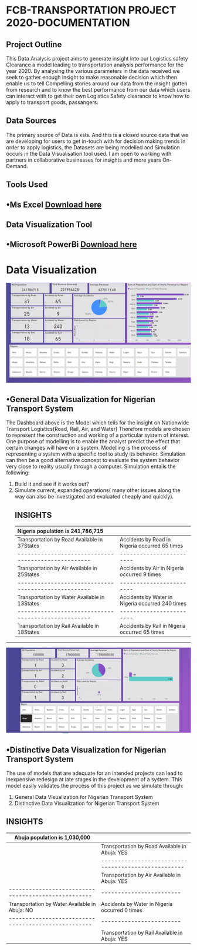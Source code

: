 # FCB-TRANSPORTATION PROJECT 2020-DOCUMENTATION
## Project Outline 
This Data Analysis project aims to generate insight into our Logistics safety Clearance a model leading to transportation analysis performance for the year 2020. By analysing the various parameters in the data received we seek to gather enough insight to make reasonable decision which then enable us to tell Compelling stories around our data from the insight gotten from research and to know the best performance from our data which users can interact with to get their own Logistics Safety clearance to know how to apply to transport goods, passangers.
## Data Sources
The primary source of Data is xsls. And this is a closed source data that we are developing for users to get in-touch with for decision making trends in order to apply logistics, the Datasets are being modelled and Simulation occurs in the Data Visualisation tool used. I am open to working with partners in collaborative businesses for insights and more years On-Demand.

## Tools Used
•Ms Excel [Download here](www.microsoft.com)
---

## Data Visualization Tool
•Microsoft PowerBi [Download here](www.microsoft.com/en-us/power-platform/products/power-bi)
---
# Data Visualization 
![](pic1.PNG)
## •General Data Visualization for Nigerian Transport System  
The Dashboard above is the Model which tells for the insight on Nationwide Transport Logistics(Road, Rail, Air, and Water) Therefore models are chosen to represent the construction and working of a particular system of interest. One purpose of modelling is to enable the analyst predict the effect that certain changes will have on a system. Modelling is the process of representing a system with a specific tool to study its behavior. Simulation can then be a good alternative concept to evaluate the system behavior very close to reality usually through a computer. Simulation entails the following:
1. Build it and see if it works out?
2. Simulate current, expanded operations( many other issues along the way can also be investigated and evaluated cheaply and quickly).
   ## INSIGHTS
   |Nigeria population is 241,786,715 |                       |
   |---------------------------------------------------|------------------------|
     | Transportation by Road Available in 37States  | Accidents by Road in Nigeria occurred 65 times
     |---------------------------------------------------|------------------------|
    | Transportation by Air Available in 25States |  Accidents by Air in Nigeria occurred 9 times
   |---------------------------------------------------|------------------------|
   | Transportation by Water Available in 13States |  Accidents by Water in Nigeria occurred 240 times
   |---------------------------------------------------|------------------------|
     | Transportation by Rail Available in 18States |  Accidents by Rail in Nigeria occurred 65 times
  ---
![](pic4.PNG)
## •Distinctive Data Visualization for Nigerian Transport System  
The use of models that are adequate for an intended projects can lead to inexpensive redesign at late stages in the development of a system.
This model easily validates the process of this project as we simulate through:
1. General Data Visualization for Nigerian Transport System
2. Distinctive Data Visualization for Nigerian Transport System  

 ## INSIGHTS
   |Abuja population is 1,030,000|                       |
   |---------------------------------------------------|------------------------|
     | Transportation by Road Available in Abuja: YES | Accidents by Road in Nigeria occurred 3 times
     |---------------------------------------------------|------------------------|
    | Transportation by Air Available in Abuja: YES |  Accidents by Air in Nigeria occurred 2 times
   |---------------------------------------------------|------------------------|
   | Transportation by Water Available in Abuja: NO |  Accidents by Water in Nigeria occurred 0 times
   |---------------------------------------------------|------------------------|
     | Transportation by Rail Available in Abuja: YES |  Accidents by Rail in Nigeria occurred 3 times


